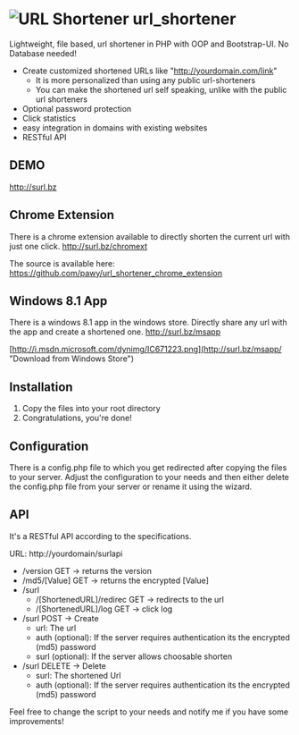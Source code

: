 ![URL Shortener](https://raw.github.com/pawy/icons/master/sUrl_icons/1_Desktop_Icons/icon_048.png "URL Shortener") url_shortener
=============

Lightweight, file based, url shortener in PHP with OOP and Bootstrap-UI. No Database needed!

- Create customized shortened URLs like "http://yourdomain.com/link"
  - It is more personalized than using any public url-shorteners
  - You can make the shortened url self speaking, unlike with the public url shorteners
- Optional password protection
- Click statistics
- easy integration in domains with existing websites
- RESTful API


DEMO
----

http://surl.bz

Chrome Extension
----------------

There is a chrome extension available to directly shorten the current url with just one click.
http://surl.bz/chromext

The source is available here: https://github.com/pawy/url_shortener_chrome_extension

Windows 8.1 App
---------------

There is a windows 8.1 app in the windows store. Directly share any url with the app and create a shortened one.
http://surl.bz/msapp

[http://i.msdn.microsoft.com/dynimg/IC671223.png](http://surl.bz/msapp/ "Download from Windows Store")



Installation
------------
1. Copy the files into your root directory
2. Congratulations, you're done!

Configuration
-------------

There is a config.php file to which you get redirected after copying the files to your server.
Adjust the configuration to your needs and then either delete the config.php file from your server or rename it using the wizard.

API
--------

It's a RESTful API according to the specifications.

URL: http://yourdomain/surlapi
- /version GET -> returns the version
- /md5/[Value] GET -> returns the encrypted [Value]
- /surl
  - /[ShortenedURL]/redirec GET -> redirects to the url
  - /[ShortenedURL]/log GET -> click log
- /surl POST -> Create
  - url: The url
  - auth (optional): If the server requires authentication its the encrypted (md5) password
  - surl (optional): If the server allows choosable shorten
- /surl DELETE -> Delete
  - surl: The shortened Url
  - auth (optional): If the server requires authentication its the encrypted (md5) password


Feel free to change the script to your needs and notify me if you have some improvements!
